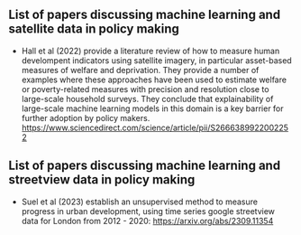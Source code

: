 <!-- 

There is a substantial body of academic work estimating more subtle changes in socio-economic indicators – e.g. economic growth, quality of the built environment, and wider wellbeing indicators. 

There seem to be broadly three technical approaches, applied across different domains of public policy:

	• Studies extracting some set of features from images using a pretrained model, and then fitting a ML model on these pretrained features and some outcome of interest- this method seems most prominent at the moment – E.g. Suel (2021) pretains using vgg16 CNN.
	• Studies training a model on the “raw” satellite imagery – very high computational costs but has produced some stunning results, Khachiyan et. al. (2022) train a neural net on multispectral Landsat data to predict economic growth with good results. Khachiyan also used this to understand local impacts of fracking on mean income, at a very high spatial resolution. I can see how this type of approach could work on programmes/interventions relevant to DLUHC policy objectives – see his working paper here:  https://drive.google.com/file/d/1-7wQZdrQLZxfKXm44jH0qr4zhbY7x6GA/view
Work to establish generalisable frameworks for machine learning with satellite imagery – this potentially avoids a lot of the costly pre-processing and training of model weights. The recent seminal work here is from Rolf et.al. (2021)
-->

## List of papers discussing machine learning and satellite data in policy making

- Hall et al (2022) provide a literature review of how to measure human develompent indicators using satellite imagery, in particular asset-based measures of welfare and deprivation. They provide a number of examples where these approaches have been used to estimate welfare or poverty-related measures with precision and resolution close to large-scale household surveys. They conclude that explainability of large-scale machine learning models in this domain is a key barrier for further adoption by policy makers.  https://www.sciencedirect.com/science/article/pii/S2666389922002252


## List of papers discussing machine learning and streetview data in policy making

- Suel et al (2023) establish an unsupervised method to measure progress in urban development, using time series google streetview data for London from 2012 - 2020: https://arxiv.org/abs/2309.11354 





<!-- 



Charitidis, P., Moschos, S., Pipertzis, A., Theologou, I. J., Michailidis, M., Doropoulos, S., ... & Vologiannidis, S. (2022). StreetScouting: A Deep Learning Platform for Automatic Detection and Geotagging of Urban Features from Street-Level Images. Applied Sciences, 13(1), 266.
 
Khachiyan, Arman, Anthony Thomas, Huye Zhou, Gordon Hanson, Alex Cloninger, Tajana Rosing, and Amit K. Khandelwal. 2022. "Using Neural Networks to Predict Microspatial Economic Growth." American Economic Review: Insights, 4 (4): 491-506.
 
Rolf, E., J. Proctor, T. Carleton, I. Bolliger, V. Shankar, M. Ishihara, B. Recht, and S. Hsiang (2021). A generalizable and accessible approach to machine learning with global satellite imagery. Nature Communications.
 
Stevenson, M., Mues, C., & Bravo, C. (2022). Deep residential representations: Using unsupervised learning to unlock elevation data for geo-demographic prediction. ISPRS Journal of Photogrammetry and Remote Sensing, 187, 378-392.
 
Suel, E., Bhatt, S., Brauer, M., Flaxman, S., & Ezzati, M. (2021). Multimodal deep learning from satellite and street-level imagery for measuring income, overcrowding, and environmental deprivation in urban areas. Remote Sensing of Environment, 257, 112339.![image](https://github.com/janspiegel/janspiegel.github.io/assets/83724772/70f0ddc0-f5d6-49f8-99cf-1674fe02bdb6)



-->
